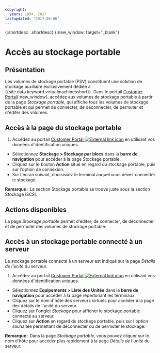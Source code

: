 ```yaml
---
copyright:
  years: 1994, 2017
lastupdated: "2017-09-06"
---
```


{:shortdesc: .shortdesc}
{:new_window: target="_blank"}

# Accès au stockage portable

## Présentation

Les volumes de stockage portable (PSV) constituent une solution de stockage auxiliaire exclusivement dédiée à {{site.data.keyword.virtualmachinesshort}}. Dans le portail [Customer Portal](https://control.softlayer.com/){:new_window}, accédez aux volumes de stockage portable à partir de la page *Stockage portable*, qui affiche tous les volumes de stockage portable et qui permet de connecter, de déconnecter, de permuter et d'éditer des volumes.  

## Accès à la page du stockage portable

1. Accédez au portail [Customer Portal ![External link icon](../../icons/launch-glyph.svg "External link icon")](https://control.softlayer.com/) en utilisant vos données d'identification uniques.
* Sélectionnez **Stockage > Stockage par blocs** dans la **barre de navigation** pour accéder à la page Stockage portable. 
* Cliquez sur le bouton **Action** situé en regard du stockage portable, puis sur l'option de connexion. 
* Sur l'écran suivant, choisissez le terminal auquel vous devez connecter le stockage. 

**Remarque :** La section Stockage portable se trouve juste sous la section Stockage iSCSI.

## Actions disponibles

La page *Stockage portable* permet d'éditer, de connecter, de déconnecter et de permuter des volumes de stockage portable. 

## Accès à un stockage portable connecté à un serveur

Le stockage portable connecté à un serveur est indiqué sur la page *Détails de l'unité* du serveur.

1. Accédez au portail [Customer Portal ![External link icon](../../icons/launch-glyph.svg "External link icon")](https://control.softlayer.com/) en utilisant vos données d'identification uniques.
* Sélectionnez **Equipements > Liste des Unités** dans la **barre de navigation** pour accéder à la page répertoriant les terminaux. 
* Cliquez sur le nom d'hôte des serveurs virtuels pour accéder à la page des détails de l'unité du serveur. 
* Cliquez sur l'onglet *Stockage* pour afficher le stockage portable connecté au serveur. 
* Cliquez sur **Action** en regard du stockage portable, puis sur l'option souhaitée permettant de déconnecter ou de permuter le stockage.  

**Remarque :** Dans la page *Stockage portable*, vous pouvez cliquer sur le nom d'hôte pour accéder plus rapidement à la page *Détails de l'unité* du serveur. 

